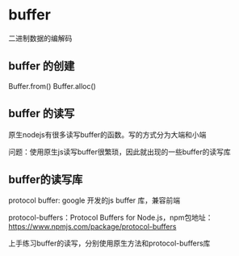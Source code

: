 # buffer

二进制数据的编解码

## buffer 的创建

Buffer.from()
Buffer.alloc()

## buffer 的读写

原生nodejs有很多读写buffer的函数。写的方式分为大端和小端

问题：使用原生js读写buffer很繁琐，因此就出现的一些buffer的读写库

## buffer的读写库

protocol buffer: google 开发的js buffer 库，兼容前端

protocol-buffers：Protocol Buffers for Node.js，npm包地址：https://www.npmjs.com/package/protocol-buffers

上手练习buffer的读写，分别使用原生方法和protocol-buffers库